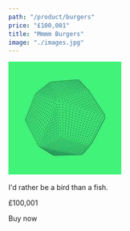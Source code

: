 ```yaml
---
path: "/product/burgers"
price: "£100,001"
title: "Mmmm Burgers"
image: "./images.jpg"
---
```


<img alt="salt" src="./images.jpg" />

I'd rather be a bird than a fish.

£100,001

Buy now